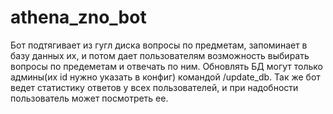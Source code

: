 # athena_zno_bot
Бот подтягивает из гугл диска вопросы по предметам, запоминает в базу данных их, и потом дает пользователям возможность выбирать вопросы
по предеметам и отвечать по ним. Обновлять БД могут только админы(их id нужно указать в конфиг) командой /update_db. 
Так же бот ведет статистику ответов у всех пользователей, и при надобности пользователь может посмотреть ее.
